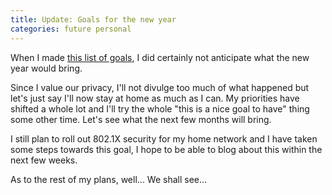 ```yaml
---
title: Update: Goals for the new year
categories: future personal
---
```

When I made [this list of
goals](https://dmaendlen.github.io/tech/future/personal/2018/01/01/goals.html),
I did certainly not anticipate what the new year would bring.

Since I value our privacy, I'll not divulge too much of what happened but let's
just say I'll now stay at home as much as I can. My priorities have shifted a
whole lot and I'll try the whole "this is a nice goal to have" thing some other
time. Let's see what the next few months will bring.

I still plan to roll out 802.1X security for my home network and I have taken
some steps towards this goal, I hope to be able to blog about this within the
next few weeks.

As to the rest of my plans, well... We shall see...
